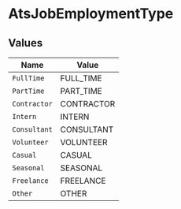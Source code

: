 # AtsJobEmploymentType


## Values

| Name         | Value        |
| ------------ | ------------ |
| `FullTime`   | FULL_TIME    |
| `PartTime`   | PART_TIME    |
| `Contractor` | CONTRACTOR   |
| `Intern`     | INTERN       |
| `Consultant` | CONSULTANT   |
| `Volunteer`  | VOLUNTEER    |
| `Casual`     | CASUAL       |
| `Seasonal`   | SEASONAL     |
| `Freelance`  | FREELANCE    |
| `Other`      | OTHER        |